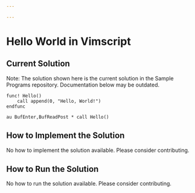 ```yaml
---

---
```


# Hello World in Vimscript

## Current Solution

Note: The solution shown here is the current solution in the Sample Programs repository. Documentation below may be outdated.

```Vimscript
func! Hello()
    call append(0, "Hello, World!")
endfunc

au BufEnter,BufReadPost * call Hello()

```

## How to Implement the Solution

No how to implement the solution available. Please consider contributing.

## How to Run the Solution

No how to run the solution available. Please consider contributing.